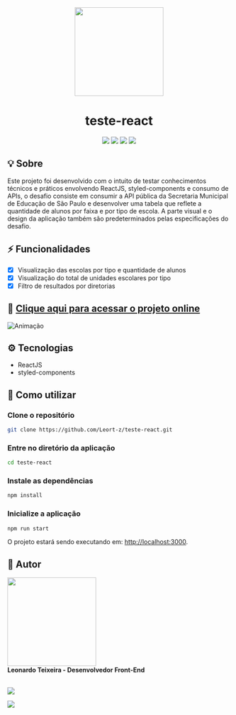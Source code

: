 
<div align="center">
<img width="200px" src="https://cdn.jsdelivr.net/gh/devicons/devicon/icons/react/react-original-wordmark.svg" />
</div>

<h1 align="center"> teste-react</h1>

<div align="center">
<img  src="https://img.shields.io/github/repo-size/leort-z/teste-react">
<img src="https://img.shields.io/github/last-commit/leort-z/teste-react">
<img src="https://img.shields.io/github/contributors/leort-z/teste-react">
<img src="https://img.shields.io/github/languages/count/leort-z/teste-react">
</div>

## 💡 Sobre
Este projeto foi desenvolvido com o intuito de testar conhecimentos técnicos e práticos envolvendo ReactJS, styled-components e consumo de APIs, o desafio consiste em consumir a API pública da Secretaria Municipal de Educação de São Paulo e desenvolver uma tabela que reflete a quantidade de alunos por faixa e por tipo de escola. A parte visual e o design da aplicação também são predeterminados pelas especificações do desafio.

## ⚡ Funcionalidades
- [x] Visualização das escolas por tipo e quantidade de alunos
- [x] Visualização do total de unidades escolares por tipo
- [x] Filtro de resultados por diretorias

## 🔗 [Clique aqui para acessar o projeto online](https://leort-z.github.io/teste-react/)

![Animação](https://user-images.githubusercontent.com/57228993/137223901-5383281b-c572-4217-a4ac-2a83e582106b.gif)

## ⚙ Tecnologias
- ReactJS
- styled-components

## 🚀 Como utilizar
### Clone o repositório
```bash
git clone https://github.com/Leort-z/teste-react.git
```
### Entre no diretório da aplicação
```bash
cd teste-react
```
### Instale as dependências
```bash
npm install
```
### Inicialize a aplicação
```bash
npm run start
```
O projeto estará sendo executando em: [http://localhost:3000](http://localhost:3000).

## 📩 Autor

<img src="https://avatars.githubusercontent.com/u/57228993" height="auto" width="200">
<br/>
 <b>Leonardo Teixeira - Desenvolvedor Front-End</b> 
<br/>
<br/>
 
<a href="https://www.linkedin.com/in/leortz/" ><img src="https://img.shields.io/badge/-Leortz-blue?style=flat-square&logo=Linkedin&logoColor=white&link=https://www.linkedin.com/in/leortz/">
</a>

<a href="mailto:leonardorteixeira@gmail.com" ><img src="https://img.shields.io/badge/-leonardorteixeira@hotmail.com-c14438?style=flatsquare&logo=Gmail&logoColor=white&link=mailto:leonardorteixeira@gmail.com" >
</a>

 
